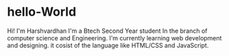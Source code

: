 # hello-World
Hi! I'm Harshvardhan I'm a Btech Second Year student In the branch of computer science and Engineering.
I'm currently learning web development and designing.
it cosist of the language like HTML/CSS and JavaScript.
